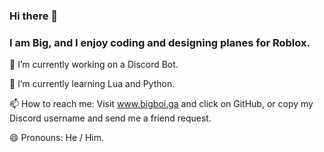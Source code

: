 ### Hi there 👋
### I am Big, and I enjoy coding and designing planes for Roblox.

🔭 I’m currently working on a Discord Bot.

🌱 I’m currently learning Lua and Python.

📫 How to reach me: Visit www.bigboi.ga and click on GitHub, or copy my Discord username and send me a friend request.

😄 Pronouns: He / Him.

